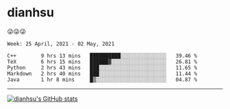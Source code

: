 
# dianhsu

:stuck_out_tongue_winking_eye::stuck_out_tongue_winking_eye::stuck_out_tongue_winking_eye:

<!--START_SECTION:waka-->
```text
Week: 25 April, 2021 - 02 May, 2021

C++        9 hrs 13 mins   ██████████░░░░░░░░░░░░░░░   39.46 % 
TeX        6 hrs 15 mins   ██████▓░░░░░░░░░░░░░░░░░░   26.81 % 
Python     2 hrs 43 mins   ███░░░░░░░░░░░░░░░░░░░░░░   11.65 % 
Markdown   2 hrs 40 mins   ███░░░░░░░░░░░░░░░░░░░░░░   11.44 % 
Java       1 hr 8 mins     █▒░░░░░░░░░░░░░░░░░░░░░░░   04.87 % 
```
<!--END_SECTION:waka-->

---

[![dianhsu's GitHub stats](https://github-readme-stats.vercel.app/api?username=dianhsu)](https://github.com/anuraghazra/github-readme-stats)
